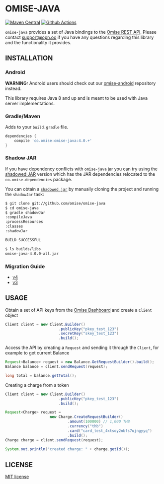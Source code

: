 # OMISE-JAVA

[![Maven Central][9]][10] [![Github Actions][0]][1]

`omise-java` provides a set of Java bindings to the [Omise REST API][5].  Please contact
 [support@opn.oo][7] if you have any questions regarding this
library and the functionality it provides.

## INSTALLATION

### Android

**WARNING:** Android users should check out our [omise-android][8] repository instead.

This library requires Java 8 and up and is meant to be used with Java server
implementations.

### Gradle/Maven

Adds to your `build.gradle` file.

```gradle
dependencies {
    compile 'co.omise:omise-java:4.0.+'
}
```

### Shadow JAR

If you have dependency conflicts with `omise-java` jar you can try using the
[shadowed JAR][11] version which has the JAR dependencies relocated to the
`co.omise.dependencies` package.

You can obtain a [`shadowed jar`][11] by manually cloning the project and running the
`shadowJar` task:

```sh
$ git clone git://github.com/omise/omise-java
$ cd omise-java
$ gradle shadowJar
:compileJava
:processResources
:classes
:shadowJar

BUILD SUCCESSFUL

$ ls builds/libs
omise-java-4.0.0-all.jar
```

### Migration Guide

* [v4](MIGRATING.md#migrating-from-v3-to-v4)
* [v3](MIGRATING.md#migrating-to-v3)

## USAGE

Obtain a set of API keys from the [Omise Dashboard][12] and create a `Client` object

```java
Client client = new Client.Builder()
                        .publicKey("pkey_test_123")
                        .secretKey("skey_test_123")
                        .build();
```

Access the API by creating a `Request` and sending it through the `Client`, for example to get
current Balance

```java
Request<Balance> request = new Balance.GetRequestBuilder().build();
Balance balance = client.sendRequest(request);

long total = balance.getTotal();
```

Creating a charge from a token

```java
Client client = new Client.Builder()
                        .publicKey("pkey_test_123")
                        .build();

Request<Charge> request =
                    new Charge.CreateRequestBuilder()
                            .amount(100000) // 1,000 THB
                            .currency("thb")
                            .card("card_test_4xtsoy2nbfs7ujngyyq")
                            .build();
Charge charge = client.sendRequest(request);
    
System.out.println("created charge: " + charge.getId());
```

## LICENSE

[MIT license][13]

[0]: https://github.com/omise/omise-java/workflows/Java%20CI%20with%20Gradle/badge.svg 
[1]: https://github.com/omise/omise-java/actions
[4]: https://github.com/omise/omise-java/tree/v1.0
[5]: https://www.omise.co/docs
[7]: mailto:support@opn.ooo
[8]: https://github.com/omise/omise-android
[9]: https://img.shields.io/maven-central/v/co.omise/omise-java.svg?style=flat-square
[10]: http://search.maven.org/#search%7Cgav%7C1%7Cg%3A%22co.omise%22%20AND%20a%3A%22omise-java%22
[11]: https://github.com/johnrengelman/shadow
[12]: https://dashboard.omise.co/test/api-keys
[13]: https://github.com/johnrengelman/shadow
